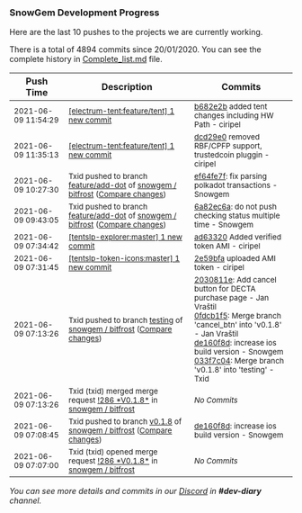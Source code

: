 
### SnowGem Development Progress

Here are the last 10 pushes to the projects we are currently working.

There is a total of 4894 commits since 20/01/2020. You can see the complete history in
 [Complete_list.md](Complete_list.md) file.

| Push Time | Description | Commits |
| --- | --- | --- |
| <sub>2021-06-09 11:54:29</sub> | <sub>[[electrum-tent:feature/tent] 1 new commit](https://github.com/ciripel/electrum-tent/commit/b682e2b71f33ee2e06255b28e602fdbf2ec1e17d)</sub> | <sub>[b682e2b](https://github.com/ciripel/electrum-tent/commit/b682e2b71f33ee2e06255b28e602fdbf2ec1e17d) added tent changes including HW Path - ciripel</sub> |
| <sub>2021-06-09 11:35:13</sub> | <sub>[[electrum-tent:feature/tent] 1 new commit](https://github.com/ciripel/electrum-tent/commit/dcd29e0c00796f398a013254f7ba13535b36baf9)</sub> | <sub>[dcd29e0](https://github.com/ciripel/electrum-tent/commit/dcd29e0c00796f398a013254f7ba13535b36baf9) removed RBF/CPFP support, trustedcoin pluggin - ciripel</sub> |
| <sub>2021-06-09 10:27:30</sub> | <sub>Txid pushed to branch [feature/add\-dot](https://gitlab.com/snowgem/bitfrost/commits/feature/add-dot) of [snowgem / bitfrost](https://gitlab.com/snowgem/bitfrost) ([Compare changes](https://gitlab.com/snowgem/bitfrost/compare/6a82ec6aa136a8e5c6a8f210c006efe4f41fc723...ef64fe7f2629195334f20f1d253b1d0a595592d1))</sub> | <sub>[ef64fe7f](https://gitlab.com/snowgem/bitfrost/-/commit/ef64fe7f2629195334f20f1d253b1d0a595592d1): fix parsing polkadot transactions - Snowgem</sub> |
| <sub>2021-06-09 09:43:05</sub> | <sub>Txid pushed to branch [feature/add\-dot](https://gitlab.com/snowgem/bitfrost/commits/feature/add-dot) of [snowgem / bitfrost](https://gitlab.com/snowgem/bitfrost) ([Compare changes](https://gitlab.com/snowgem/bitfrost/compare/55192b978cb64eb9875e318872dcdac854b168ba...6a82ec6aa136a8e5c6a8f210c006efe4f41fc723))</sub> | <sub>[6a82ec6a](https://gitlab.com/snowgem/bitfrost/-/commit/6a82ec6aa136a8e5c6a8f210c006efe4f41fc723): do not push checking status multiple time - Snowgem</sub> |
| <sub>2021-06-09 07:34:42</sub> | <sub>[[tentslp-explorer:master] 1 new commit](https://github.com/TENTSLP/tentslp-explorer/commit/ad63320cdbe98bc4e054d79bd73b04d81733ae7e)</sub> | <sub>[ad63320](https://github.com/TENTSLP/tentslp-explorer/commit/ad63320cdbe98bc4e054d79bd73b04d81733ae7e) Added verified token AMI - ciripel</sub> |
| <sub>2021-06-09 07:31:45</sub> | <sub>[[tentslp-token-icons:master] 1 new commit](https://github.com/TENTSLP/tentslp-token-icons/commit/2e59bfa266dea6a38c4857c616ea41bb192f1370)</sub> | <sub>[2e59bfa](https://github.com/TENTSLP/tentslp-token-icons/commit/2e59bfa266dea6a38c4857c616ea41bb192f1370) uploaded AMI token - ciripel</sub> |
| <sub>2021-06-09 07:13:26</sub> | <sub>Txid pushed to branch [testing](https://gitlab.com/snowgem/bitfrost/commits/testing) of [snowgem / bitfrost](https://gitlab.com/snowgem/bitfrost) ([Compare changes](https://gitlab.com/snowgem/bitfrost/compare/c45a8cb5cb05c7df9752077cbb853107e559a34d...033f7c045b94de1f8727292181c2b4e4cdc36c6a))</sub> | <sub>[2030811e](https://gitlab.com/snowgem/bitfrost/-/commit/2030811e0f6dfd52b44804407f49b568aa051880): Add cancel button for DECTA purchase page - Jan Vraštil<br>[0fdcb1f5](https://gitlab.com/snowgem/bitfrost/-/commit/0fdcb1f51d32153951831f83e65dc2c69b43d3c0): Merge branch 'cancel_btn' into 'v0.1.8' - Jan Vraštil<br>[de160f8d](https://gitlab.com/snowgem/bitfrost/-/commit/de160f8d95006d9b3ef9c60ea18fdf3f5ddb4dce): increase ios build version - Snowgem<br>[033f7c04](https://gitlab.com/snowgem/bitfrost/-/commit/033f7c045b94de1f8727292181c2b4e4cdc36c6a): Merge branch 'v0.1.8' into 'testing' - Txid</sub> |
| <sub>2021-06-09 07:13:26</sub> | <sub>Txid (txid) merged merge request [\!286 \*V0\.1\.8\*](https://gitlab.com/snowgem/bitfrost/-/merge_requests/286) in [snowgem / bitfrost](https://gitlab.com/snowgem/bitfrost)</sub> | <sub>_No Commits_</sub> |
| <sub>2021-06-09 07:08:45</sub> | <sub>Txid pushed to branch [v0\.1\.8](https://gitlab.com/snowgem/bitfrost/commits/v0.1.8) of [snowgem / bitfrost](https://gitlab.com/snowgem/bitfrost) ([Compare changes](https://gitlab.com/snowgem/bitfrost/compare/0fdcb1f51d32153951831f83e65dc2c69b43d3c0...de160f8d95006d9b3ef9c60ea18fdf3f5ddb4dce))</sub> | <sub>[de160f8d](https://gitlab.com/snowgem/bitfrost/-/commit/de160f8d95006d9b3ef9c60ea18fdf3f5ddb4dce): increase ios build version - Snowgem</sub> |
| <sub>2021-06-09 07:07:00</sub> | <sub>Txid (txid) opened merge request [\!286 \*V0\.1\.8\*](https://gitlab.com/snowgem/bitfrost/-/merge_requests/286) in [snowgem / bitfrost](https://gitlab.com/snowgem/bitfrost)</sub> | <sub>_No Commits_</sub> |

_You can see more details and commits in our [Discord](https://discord.gg/zumGnbg) in **#dev-diary** channel._

